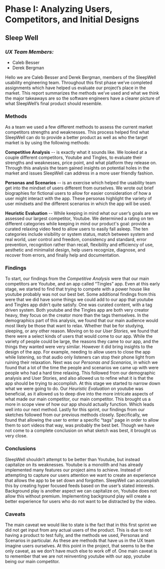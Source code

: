 
# Phase I: Analyzing Users, Competitors, and Initial Designs

## **Sleep Well**

### ***UX Team Members:***
- Caleb Besser
- Derek Bergman

Hello we are Caleb Besser and Derek Bergman, members of the SleepWell usability engineering team. Throughout this first phase we’ve completed assignments which have helped us evaluate our project’s place in the market. This report summarizes the methods we’ve used and what we think the major takeaways are so the software engineers have a clearer picture of what SleepWell’s final product should resemble. 
### Methods
  As a team we used a few different methods to assess the current market competitors strengths and weaknesses. This process helped find what SleepWell can do to provide a better product as well as who the target market is by using the following methods: 
  
**Competitive Analysis** -- is exactly what it sounds like. We looked at a couple different competitors, Youtube and Tingles, to evaluate their strengths and weaknesses, price point, and what platform they release on. Through this analysis the team gained insights on potential holes in the market and issues SleepWell can address in a more user friendly fashion. 

**Personas and Scenarios** -- is an exercise which helped the usability team get into the mindset of users different from ourselves. We wrote out brief biographies for fictional users to allow for easier consideration of how a user might interact with the app. These personas highlight the variety of user mindsets and the different scenarios in which the app will be used.  

**Heuristic Evaluation** -- While keeping in mind what our user’s goals are we assessed our largest competitor, Youtube. We determined a rating on ten different categories while keeping in mind our product's goal: provide a curated relaxing video feed to allow users to easily fall asleep. The ten categories include visibility or system status, match between system and real world, user control and freedom, consistency and standard, error prevention, recognition rather than recall, flexibility and efficiency of use, aesthetic and minimalist design, help users recognize, diagnose, and recover from errors, and finally help and documentation. 


### Findings 

To start, our findings from the *Competitive Analysis* were that our main competitors are Youtube, and an app called “Tingles” app. Even at this early stage, we started to find that trying to compete with a power house like youtube probably was not our best bet. Some additional findings from this were that we did have some things we could add to our app that youtube and Tingles app didn’t quite satisfy. One was curated content, with a tag driven system.  Both youtube and the Tingles app are both very creator heavy, they focus on the creator more than the tags themselves. 
	In the demographics part of this analysis, we found that our main audience would most likely be those that want to relax. Whether that be for studying, sleeping, or any other reason.
	Moving on to our *User Stories*, we found that there were a select kinds of users that would come to our app. While the variety of people could be large, the reasons they came to our app, and the things they wanted were very similar. However it did bring insights to the design of the app. For example, needing to allow users to close the app while listening, so that audio only listeners can stop their phone light from ruining their relaxation.
	Next was our *Personas and Scenarios*, in which we found that a lot of the time the people and scenarios we came up with were people who had a hard time relaxing. This followed from our demographic analysis and User Stories, and also allowed us to refine what it is that the app should be trying to accomplish. At this stage we started to narrow down what we were going to do.
	Our *Heuristic Evaluation* on youtube was beneficial, as it allowed us to deep dive into the more intricate aspects of what made our main competitor, our main competitor. This brought us a more in scope view of how our app should actually function. Which leads well into our next method.
Lastly for this sprint, our findings from our sketches followed from our previous methods closely. Specifically, we found that allowing the user to enter a specific “tags” page in order to allow them to sort videos that way, was probably the best bet. Though we have not come to a complete conclusion on what sketch was best, it brought us very close.

### Conclusions

SleepWell shouldn’t attempt to be better than Youtube, but instead capitalize on its weaknesses. Youtube is a monolith and has already implemented many features our project aims to achieve. Instead of attempting to capture our users attention we want to create an experience that allows the app to be set down and forgotten. SleepWell can accomplish this by creating hyper focused feeds based on the user’s stated interests. Background play is another aspect we can capitalize on, Youtube does not allow this without premium. Implementing background play will create a better experience for users who do not want to be distracted by the video. 

### Caveats
	
The main caveat we would like to state is the fact that in this first sprint we did not get input from any actual users of the product. This is due to not having a product to test fully, and the methods we used, Personas and Scenarios in particular. As these are methods that have us in the UX team imagine users ourselves.
	At this point in the project, that seems to be the only caveat, as we don’t have much else to work off of. One main caveat is to remember that we are not reinventing youtube with our app, youtube being our main competitor.
	
